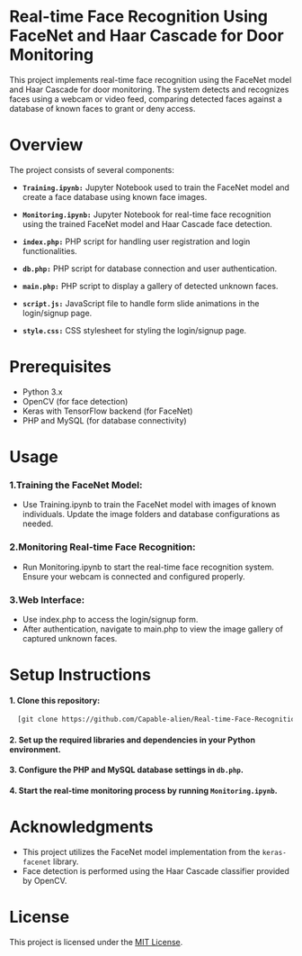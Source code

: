 # Real-time Face Recognition Using FaceNet and Haar Cascade for Door Monitoring

This project implements real-time face recognition using the FaceNet model and Haar Cascade for door monitoring. The system detects and recognizes faces using a webcam or video feed, comparing detected faces against a database of known faces to grant or deny access.

# Overview
The project consists of several components:

* **`Training.ipynb:`** Jupyter Notebook used to train the FaceNet model and create a face database using known face images.

* **`Monitoring.ipynb:`** Jupyter Notebook for real-time face recognition using the trained FaceNet model and Haar Cascade face detection.

* **`index.php:`** PHP script for handling user registration and login functionalities.

* **`db.php:`** PHP script for database connection and user authentication.

* **`main.php:`** PHP script to display a gallery of detected unknown faces.

* **`script.js:`** JavaScript file to handle form slide animations in the login/signup page.

* **`style.css:`** CSS stylesheet for styling the login/signup page.

# Prerequisites

* Python 3.x
* OpenCV (for face detection)
* Keras with TensorFlow backend (for FaceNet)
* PHP and MySQL (for database connectivity)

# Usage

### 1.Training the FaceNet Model:
- Use Training.ipynb to train the FaceNet model with images of known individuals. Update the image folders and database configurations as needed.

### 2.Monitoring Real-time Face Recognition:
- Run Monitoring.ipynb to start the real-time face recognition system. Ensure your webcam is connected and configured properly.
### 3.Web Interface:
- Use index.php to access the login/signup form.
- After authentication, navigate to main.php to view the image gallery of captured unknown faces.

# Setup Instructions

#### 1. Clone this repository:

```bash
  [git clone https://github.com/Capable-alien/Real-time-Face-Recognition-Using-FaceNet-and-Haar-Cascade-for-Door-Monitoring.git]
```
#### 2. Set up the required libraries and dependencies in your Python environment.
#### 3. Configure the PHP and MySQL database settings in `db.php`.
#### 4. Start the real-time monitoring process by running `Monitoring.ipynb`.

# Acknowledgments
* This project utilizes the FaceNet model implementation from the `keras-facenet` library.
* Face detection is performed using the Haar Cascade classifier provided by OpenCV.

# License

This project is licensed under the [MIT License](https://choosealicense.com/licenses/mit/).

